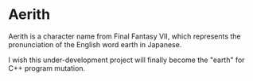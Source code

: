 # Aerith

Aerith is a character name from Final Fantasy VII, which represents the pronunciation of the English word earth in Japanese.

I wish this under-development project will finally become the "earth" for C++ program mutation.